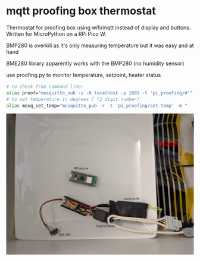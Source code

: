 # mqtt proofing box thermostat

Thermostat for proofing box using wifi/mqtt instead of display and buttons. Written for MicroPython on a RPi Pico W.

BMP280 is overkill as it's only measuring temperature but it was easy and at hand

BME280 library apparently works with the BMP280 (no humidity sensor)

use proofing.py to monitor temperature, setpoint, heater status

```sh
# to check from command line:
alias proof="mosquitto_sub -v -h localhost -p 1883 -t 'pi_proofing/#'"
# to set temperature in degrees C (2 digit number)
alias mosq_set_temp="mosquitto_pub -r -t 'pi_proofing/set-temp' -m "
```
<img src=https://raw.githubusercontent.com/ssk8/mqtt_proofing/2c79a1b277538c0e45221fb4e355f7bea11ba194/proofing.jpg  width="600"/>
